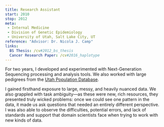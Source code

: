 ```yaml
---
title: Research Assistant
start: 2010
stop: 2012
meta:
 - Internal Medicine
 - Division of Genetic Epidemiology
 - University of Utah, Salt Lake City, UT
reference: "Advisor: Dr. Nicola J. Camp"
links:
  BS Thesis: /cv#2012_bs_thesis
  Cancer Research Paper: /cv#2016_haplotype
---
```

For two years, I developed and experimented with Next-Generation Sequencing processing and analysis tools. We also worked with large pedigrees from the [Utah Population Database](http://healthcare.utah.edu/huntsmancancerinstitute/research/updb/).

I gained firsthand exposure to large, messy, and heavily nuanced data. We also grappled with task ambiguity—as these were new, rich resources, they presented truly wicked problems: once we could see one pattern in the data, it made us ask questions that needed an entirely different perspective. I was also able to observe the difficulties, potential errors, and lack of standards and support that domain scientists face when trying to work with new kinds of data.
